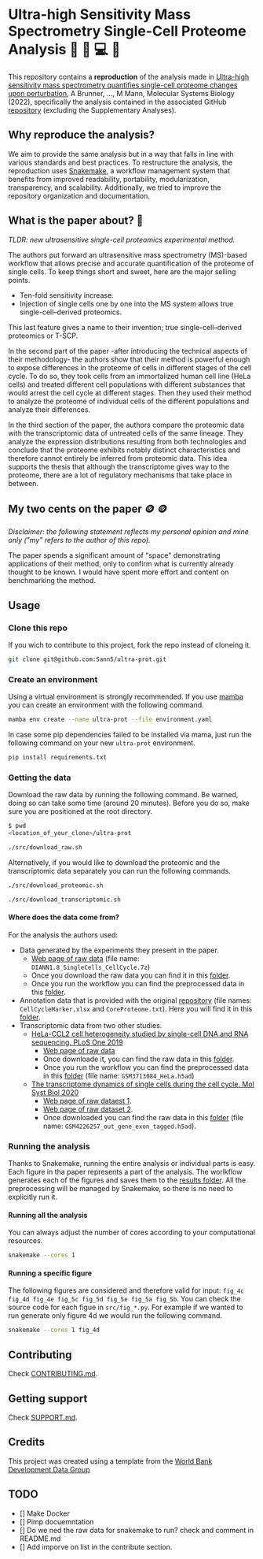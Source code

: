 # Ultra-high Sensitivity Mass Spectrometry Single-Cell Proteome Analysis 🔬 🧬 💻 🧪

This repository contains a **reproduction** of the analysis made in [Ultra-high sensitivity mass spectrometry quantifies single-cell proteome changes upon perturbation](https://doi.org/10.15252/msb.202110798), A Brunner, ..., M Mann, Molecular Systems Biology (2022), specifically the analysis contained in the associated GitHub [repository](https://github.com/theislab/singlecell_proteomics) (excluding the Supplementary Analyses).

## Why reproduce the analysis?

We aim to provide the same analysis but in a way that falls in line with various standards and best practices. To restructure the analysis, the reproduction uses [Snakemake](https://snakemake.readthedocs.io/en/stable/), a workflow management system that benefits from improved readability, portability, modularization, transparency, and scalability. Additionally, we tried to improve the repository organization and documentation.

## What is the paper about? 📖

*TLDR: new ultrasensitive single-cell proteomics experimental method.*

The authors put forward an ultrasensitive mass spectrometry (MS)-based workflow that allows precise and accurate quantification of the proteome of single cells. To keep things short and sweet, here are the major selling points.

- Ten-fold sensitivity increase.
- Injection of single cells one by one into the MS system allows true single-cell–derived proteomics.

This last feature gives a name to their invention; true single-cell–derived proteomics or T-SCP.

In the second part of the paper -after introducing the technical aspects of their methodology- the authors show that their method is powerful enough to expose differences in the proteome of cells in different stages of the cell cycle. To do so, they took cells from an immortalized human cell line (HeLa cells) and treated different cell populations with different substances that would arrest the cell cycle at different stages. Then they used their method to analyze the proteome of individual cells of the different populations and analyze their differences.

In the third section of the paper, the authors compare the proteomic data with the transcriptomic data of untreated cells of the same lineage. They analyze the expression distributions resulting from both technologies and conclude that the proteome exhibits notably distinct characteristics and therefore cannot entirely be inferred from proteomic data. This idea supports the thesis that although the transcriptome gives way to the proteome, there are a lot of regulatory mechanisms that take place in between.

## My two cents on the paper 🪙 🪙

*Disclaimer: the following statement reflects my personal opinion and mine only ("my" refers to the author of this repo).*

The paper spends a significant amount of "space" demonstrating applications of their method, only to confirm what is currently already thought to be known. I would have spent more effort and content on benchmarking the method.

## Usage

### Clone this repo

If you wich to contribute to this project, fork the repo instead of cloneing it.

```sh
git clone git@github.com:Sann5/ultra-prot.git
```

### Create an environment

Using a virtual environment is strongly recommended. If you use [mamba](https://mamba.readthedocs.io/en/latest/) you can create an environment with the following command.

```sh
mamba env create --name ultra-prot --file environment.yaml
```

In case some pip dependencies failed to be installed via mama, just run the following command on your new `ultra-prot` environment.

```sh
pip install requirements.txt
```

### Getting the data

Download the raw data by running the following command. Be warned, doing so can take some time (around 20 minutes). Before you do so, make sure you are positioned at the root directory.

```sh
$ pwd
<location_of_your_clone>/ultra-prot
```

```sh
./src/download_raw.sh
```

Alternatively, if you would like to download the proteomic and the transcriptomic data separately you can run the following commands.

```sh
./src/download_proteomic.sh
```

```sh
./src/download_transcriptomic.sh
```

#### Where does the data come from?

For the analysis the authors used:

- Data generated by the experiments they present in the paper.
  - [Web page of raw data](https://www.ebi.ac.uk/pride/archive/projects/PXD024043) (file name: `DIANN1.8_SingleCells_CellCycle.7z`)
  - Once you download the raw data you can find it in this [folder](.github/data/raw/proteomic).
  - Once you run the workflow you can find the preprocessed data in this [folder](.github/data/preprocessed/proteomic).
- Annotation data that is provided with the original [repository](https://github.com/theislab/singlecell_proteomics) (file names: `CellCycleMarker.xlsx` and `CoreProteome.txt`). Here you will find it in this [folder](.github/data/raw/other).
- Transcriptomic data from two other studies.
  - [HeLa-CCL2 cell heterogeneity studied by single-cell DNA and RNA sequencing. PLoS One 2019](https://doi.org/10.1371/journal.pone.0225466)
    - [Web page of raw data](https://www.ncbi.nlm.nih.gov/geo/query/acc.cgi?acc=GSE129447)
    - Once downloade it, you can find the raw data in this [folder](data/raw/transcriptomic/study_1).
    - Once you run the workflow you can find the preprocessed data in this [folder](.github/data/preprocessed/transcriptomic) (file name: `GSM3713084_HeLa.h5ad`)
  - [The transcriptome dynamics of single cells during the cell cycle. Mol Syst Biol 2020](https://doi.org/10.15252/msb.20209946)
    - [Web page of raw dataest 1](https://www.ncbi.nlm.nih.gov/geo/query/acc.cgi?acc=GSE142277).
    - [Web page of raw dataset 2](https://www.ncbi.nlm.nih.gov/geo/query/acc.cgi?acc=GSM4226257).
    - Once downloaded you can find the raw data in this [folder](data/raw/transcriptomic/study_2) (file name: `GSM4226257_out_gene_exon_tagged.h5ad`).

### Running the analysis

Thanks to Snakemake, running the entire analysis or individual parts is easy. Each figure in tha paper represents a part of the analysis. The worlkflow generates each of the figures and saves them to the [results folder](.github/results). All the preprocessing will be managed by Snakemake, so there is no need to explicitly run it.

#### Running all the analysis

You can always adjust the number of cores according to your computational resources.

```sh
snakemake --cores 1
```

#### Running a specific figure

The following figures are considered and therefore valid for input: `fig_4c fig_4d fig_4e fig_5c fig_5d fig_5e fig_5a fig_5b`. You can check the source code for each figue in `src/fig_*.py`. For example if we wanted to run generate only figure 4d we would run the following command.

```sh
snakemake --cores 1 fig_4d
```

## Contributing

Check [CONTRIBUTING.md](.github/CONTRIBUTING.md).

## Getting support

Check [SUPPORT.md](.github/SUPPORT.md).

## Credits

This project was created using a template from the [World Bank Development Data Group](https://worldbank.github.io/template/README.html)

## TODO

- [] Make Docker
- [] Pimp docuemntation
- [] Do we ned the raw data for snakemake to run? check and comment in README.md
- [] Add imporve on list in the contribute section.
